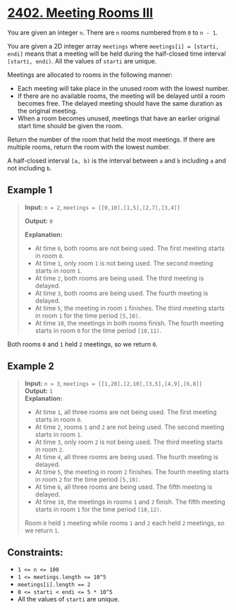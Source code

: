 # [2402. Meeting Rooms III](https://leetcode.com/problems/meeting-rooms-iii/)

You are given an integer `n`. There are `n` rooms numbered from `0` to `n - 1`.

You are given a 2D integer array `meetings` where `meetings[i] = [starti, endi]` means that a meeting will be held during the half-closed time interval `[starti, endi)`. All the values of `starti` are unique.

Meetings are allocated to rooms in the following manner:

- Each meeting will take place in the unused room with the lowest number.
- If there are no available rooms, the meeting will be delayed until a room becomes free. The delayed meeting should have the same duration as the original meeting.
- When a room becomes unused, meetings that have an earlier original start time should be given the room.

Return the number of the room that held the most meetings. If there are multiple rooms, return the room with the lowest number.

A half-closed interval `[a, b)` is the interval between `a` and `b` including `a` and not including `b`.

## Example 1

> **Input:** `n = 2`, `meetings = [[0,10],[1,5],[2,7],[3,4]]`
>
> **Output:** `0`
>
> **Explanation:**
>
> - At time `0`, both rooms are not being used. The first meeting starts in room `0`.
> - At time `1`, only room `1` is not being used. The second meeting starts in room `1`.
> - At time `2`, both rooms are being used. The third meeting is delayed.
> - At time `3`, both rooms are being used. The fourth meeting is delayed.
> - At time `5`, the meeting in room `1` finishes. The third meeting starts in room `1` for the time period `[5,10)`.
>- At time `10`, the meetings in both rooms finish. The fourth meeting starts in room `0` for the time period `[10,11)`.

Both rooms `0` and `1` held `2` meetings, so we return `0`.

## Example 2

> **Input:** `n = 3`, `meetings = [[1,20],[2,10],[3,5],[4,9],[6,8]]`  
> **Output:** `1`  
> **Explanation:**
> - At time `1`, all three rooms are not being used. The first meeting starts in room `0`.
> - At time `2`, rooms `1` and `2` are not being used. The second meeting starts in room `1`.
> - At time `3`, only room `2` is not being used. The third meeting starts in room `2`.
> - At time `4`, all three rooms are being used. The fourth meeting is delayed.
> - At time `5`, the meeting in room `2` finishes. The fourth meeting starts in room `2` for the time period `[5,10)`.
> - At time `6`, all three rooms are being used. The fifth meeting is delayed.
> - At time `10`, the meetings in rooms `1` and `2` finish. The fifth meeting starts in room `1` for the time period `[10,12)`.
>
> Room `0` held `1` meeting while rooms `1` and `2` each held `2` meetings, so we return `1`.

## Constraints:

- `1 <= n <= 100`
- `1 <= meetings.length <= 10^5`
- `meetings[i].length == 2`
- `0 <= starti < endi <= 5 * 10^5`
- All the values of `starti` are unique.